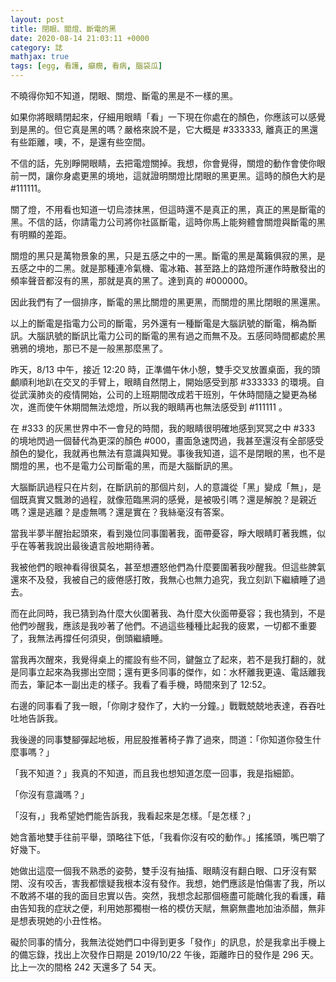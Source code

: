 ```yaml
---
layout: post
title: 閉眼、關燈、斷電的黑
date: 2020-08-14 21:03:11 +0000
category: 誌
mathjax: true
tags: [egg, 看護, 癲癇, 看病, 腦袋瓜]
---
```


不曉得你知不知道，閉眼、關燈、斷電的黑是不一樣的黑。

如果你將眼睛閉起來，仔細用眼睛「看」一下現在你處在的顏色，你應該可以感覺到是黑的。但它真是黑的嗎？嚴格來說不是，它大概是 \#333333, 離真正的黑還有些距離，噢，不，是還有些空間。

<!--more-->

不信的話，先別睜開眼睛，去把電燈關掉。我想，你會覺得，關燈的動作會使你眼前一閃，讓你身處更黑的境地，這就證明關燈比閉眼的黑更黑。這時的顏色大約是 \#111111。

關了燈，不用看也知道一切烏漆抹黑，但這時還不是真正的黑，真正的黑是斷電的黑。不信的話，你請電力公司將你社區斷電，這時你馬上能夠體會關燈與斷電的黑有明顯的差距。

關燈的黑只是萬物景象的黑，只是五感之中的一黑。斷電的黑是萬籟俱寂的黑，是五感之中的二黑。就是那種連冷氣機、電冰箱、甚至路上的路燈所運作時散發出的頻率聲音都沒有的黑，那就是真的黑了。達到真的 \#000000。

因此我們有了一個排序，斷電的黑比關燈的黑更黑，而關燈的黑比閉眼的黑還黑。

以上的斷電是指電力公司的斷電，另外還有一種斷電是大腦訊號的斷電，稱為斷訊。大腦訊號的斷訊比電力公司的斷電的黑有過之而無不及。五感同時間都處於黑鴉鴉的境地，那已不是一般黑那麼黑了。

昨天，8/13 中午，接近 12:20 時，正準備午休小憩，雙手交叉放置桌面，我的頭顱順利地趴在交叉的手臂上，眼睛自然閉上，開始感受到那 \#333333 的環境。自從武漢肺炎的疫情開始，公司的上班期間改成若干班別，午休時間隨之變更為梯次，進而使午休期間無法熄燈，所以我的眼睛再也無法感受到 \#111111 。

在 \#333 的灰黑世界中不一會兒的時間，我的眼睛很明確地感到冥冥之中 \#333 的境地閃過一個替代為更深的顏色 \#000，畫面急速閃過，我甚至還沒有全部感受顏色的變化，我就再也無法有意識與知覺。事後我知道，這不是閉眼的黑，也不是關燈的黑，也不是電力公司斷電的黑，而是大腦斷訊的黑。

大腦斷訊過程只在片刻，在斷訊前的那個片刻，人的意識從「黑」變成「無」，是個既真實又飄渺的過程，就像蒞臨黑洞的感覺，是被吸引嗎？還是解脫？是親近嗎？還是逃離？是虛無嗎？還是實在？我絲毫沒有答案。

當我半夢半醒抬起頭來，看到幾位同事圍著我，面帶憂容，睜大眼睛盯著我瞧，似乎在等著我說出最後遺言般地期待著。

我被他們的眼神看得很莫名，甚至想遷怒他們為什麼要圍著我吵醒我。但這些脾氣還來不及發，我被自己的疲倦感打敗，我無心也無力追究，我立刻趴下繼續睡了過去。

而在此同時，我已猜到為什麼大伙圍著我、為什麼大伙面帶憂容；我也猜到，不是他們吵醒我，應該是我吵著了他們。不過這些種種比起我的疲累，一切都不重要了，我無法再撐任何須臾，倒頭繼續睡。

當我再次醒來，我覺得桌上的擺設有些不同，鍵盤立了起來，若不是我打翻的，就是同事立起來為我挪出空間；還有更多同事的傑作，如：水杯離我更遠、電話離我而去，筆記本一副出走的樣子。我看了看手機，時間來到了 12:52。

右邊的同事看了我一眼，「你剛才發作了，大約一分鐘。」戰戰兢兢地表達，吞吞吐吐地告訴我。

我後邊的同事雙腳彈起地板，用屁股推著椅子靠了過來，問道：「你知道你發生什麼事嗎？」

「我不知道？」我真的不知道，而且我也想知道怎麼一回事，我是指細節。

「你沒有意識嗎？」

「沒有，」我希望她們能告訴我，我看起來是怎樣。「是怎樣？」

她含蓄地雙手往前平舉，頭略往下低，「我看你沒有咬的動作。」搖搖頭，嘴巴嚼了好幾下。

她做出這麼一個我不熟悉的姿勢，雙手沒有抽搐、眼睛沒有翻白眼、口牙沒有緊閉、沒有咬舌，害我都懷疑我根本沒有發作。我想，她們應該是怕傷害了我，所以不敢將不堪的我的面目忠實以告。突然，我想念起那個極盡可能醜化我的看護，藉由告知我的症狀之便，利用她那獨樹一格的模仿天賦，無窮無盡地加油添醋，無非是想表現她的小丑性格。

礙於同事的情分，我無法從她們口中得到更多「發作」的訊息，於是我拿出手機上的備忘錄，找出上次發作日期是 2019/10/22 午後，距離昨日的發作是 296 天。比上一次的間格 242 天還多了 54 天。


